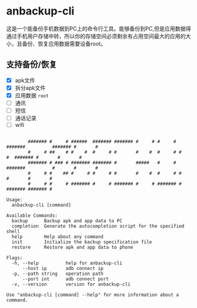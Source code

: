 # anbackup-cli

这是一个能备份手机数据到PC上的命令行工具。能够备份到PC,但是应用数据得通过手机用户存储中转，所以你的存储空间必须剩余有占用空间最大的应用的大小，且备份、恢复应用数据需要设备root。

## 支持备份/恢复
  - [x] apk文件
  - [x] 拆分apk文件
  - [x] 应用数据 `root`
  - [ ] 通讯
  - [ ] 短信
  - [ ] 通话记录
  - [ ] wifi
```

        ####### #     # ######  ####### ####### #     # #     # #######          ####### #       #
        #     # ##    # #    #  #     # #       #    #  #     # #     #  ####### #       #       #
        ####### # ### # ####### ####### #       #####   #     # #######          #       #       #
        #     # #    ## #     # #     # #       #    #  #     # #                #       #       #
        #     # #     # ####### #     # ####### #     # ####### #                ####### ####### #

Usage:
  anbackup-cli [command]

Available Commands:
  backup      Backup apk and app data to PC
  completion  Generate the autocompletion script for the specified shell
  help        Help about any command
  init        Initialize the backup specification file
  restore     Restore apk and app data to phone

Flags:
  -h, --help          help for anbackup-cli
      --host ip       adb connect ip
  -p, --path string   operation path
      --port int      adb connect port
  -v, --version       version for anbackup-cli

Use "anbackup-cli [command] --help" for more information about a command.
```
